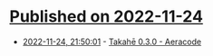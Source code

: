 # [Published on 2022-11-24](index.md)

* [2022-11-24, 21:50:01](https://lobste.rs/s/2kitbx/takahe_0_3_0_aeracode) - [Takahē 0.3.0 - Aeracode](https://aeracode.org/2022/11/24/takahe-030/)
